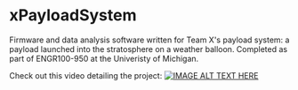 # xPayloadSystem
Firmware and data analysis software written for Team X's payload system: a payload launched into the stratosphere on a weather balloon. Completed as part of ENGR100-950 at the Univeristy of Michigan. 

Check out this video detailing the project:
[![IMAGE ALT TEXT HERE](https://img.youtube.com/vi/DhZ-bQsRDM8/0.jpg)](https://www.youtube.com/watch?v=DhZ-bQsRDM8)
